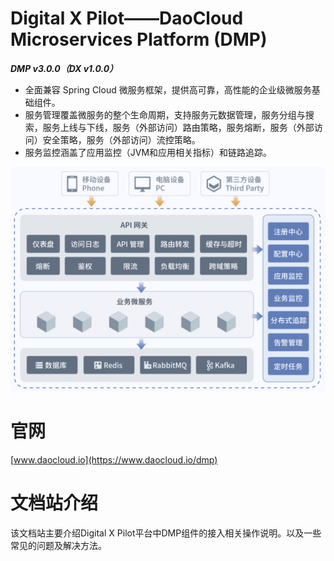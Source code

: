 # Digital X Pilot——DaoCloud Microservices Platform (DMP)

***DMP v3.0.0（DX v1.0.0）***

* 全面兼容 Spring Cloud 微服务框架，提供高可靠，高性能的企业级微服务基础组件。
* 服务管理覆盖微服务的整个生命周期，支持服务元数据管理，服务分组与搜索，服务上线与下线，服务（外部访问）路由策略，服务熔断，服务（外部访问）安全策略，服务（外部访问）流控策略。
* 服务监控涵盖了应用监控（JVM和应用相关指标）和链路追踪。

![overview](dmp-overview.png)

# 官网

[www.daocloud.io](https://www.daocloud.io/dmp)

# 文档站介绍

该文档站主要介绍Digital X Pilot平台中DMP组件的接入相关操作说明。以及一些常见的问题及解决方法。
